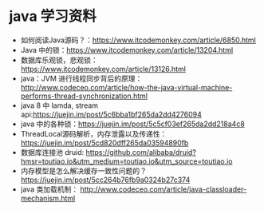# java 学习资料
* 如何阅读Java源码？：https://www.itcodemonkey.com/article/6850.html
* Java 中的锁：https://www.itcodemonkey.com/article/13204.html
* 数据库乐观锁，悲观锁：https://www.itcodemonkey.com/article/13126.html
* java：JVM 进行线程同步背后的原理：http://www.codeceo.com/article/how-the-java-virtual-machine-performs-thread-synchronization.html
* java 8 中 lamda, stream api:https://juejin.im/post/5c6bba1bf265da2dd4276094
* java 中的各种锁：https://juejin.im/post/5c5cf03ef265da2dd218a4c8
* ThreadLocal源码解析，内存泄露以及传递性：
	https://juejin.im/post/5cd820dff265da03594890fb
* 数据库连接池 druid:
	https://github.com/alibaba/druid?hmsr=toutiao.io&utm_medium=toutiao.io&utm_source=toutiao.io
* 内存模型是怎么解决缓存一致性问题的？
	https://juejin.im/post/5cc264b76fb9a0324b27c374
* java 类加载机制：
	http://www.codeceo.com/article/java-classloader-mechanism.html
